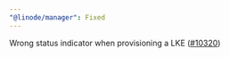 ```yaml
---
"@linode/manager": Fixed
---
```


Wrong status indicator when provisioning a LKE ([#10320](https://github.com/linode/manager/pull/10320))
